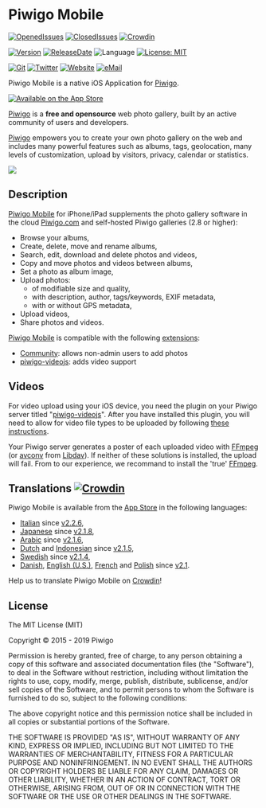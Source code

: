 # Piwigo Mobile

[![OpenedIssues](https://img.shields.io/github/issues-raw/Piwigo/Piwigo-Mobile.svg?style=flat)](https://github.com/Piwigo/Piwigo-Mobile/issues)
[![ClosedIssues](https://img.shields.io/github/issues-closed-raw/Piwigo/Piwigo-Mobile.svg?color=success)](https://github.com/Piwigo/Piwigo-Mobile/issues?utf8=✓&q=is%3Aissue+is%3Aclosed)
[![Crowdin](https://d322cqt584bo4o.cloudfront.net/piwigo-mobile/localized.svg)](https://crowdin.com/project/piwigo-mobile) 

[![Version](https://img.shields.io/github/release/Piwigo/Piwigo-Mobile.svg)](https://itunes.apple.com/app/piwigo/id472225196?mt=8)
[![ReleaseDate](https://img.shields.io/github/release-date/Piwigo/Piwigo-Mobile.svg?color=screen)](https://itunes.apple.com/app/piwigo/id472225196?mt=8)
![Language](https://img.shields.io/github/languages/top/Piwigo/Piwigo-Mobile.svg)
[![License: MIT](https://img.shields.io/github/license/Piwigo/Piwigo-Mobile.svg)](http://opensource.org/licenses/MIT)

[![Git](https://img.shields.io/badge/GitHub-Piwigo-blue.svg?style=flat)](https://github.com/Piwigo)
[![Twitter](https://img.shields.io/badge/twitter-@piwigo-blue.svg?style=flat)](http://twitter.com/piwigo)
[![Website](https://img.shields.io/badge/website-piwigo.org-orange.svg?style=flat)](http://piwigo.org)
[![eMail](https://img.shields.io/badge/email-ios@piwigo.org-orange.svg?style=flat)](mailto:ios@piwigo.org?SUBJECT=About%20Piwigo%20Mobile%20for%20iOS)

Piwigo Mobile is a native iOS Application for [Piwigo](http://piwigo.org).

[![Available on the App Store](http://cl.ly/WouG/Download_on_the_App_Store_Badge_US-UK_135x40.svg)](https://itunes.apple.com/app/piwigo/id472225196?mt=8)

[Piwigo](http://piwigo.org) is a **free and opensource** web photo gallery, built by an active community of users and developers.

[Piwigo](http://piwigo.org) empowers you to create your own photo gallery on the web and includes many powerful features such as albums, tags, geolocation, many levels of customization, upload by visitors, privacy, calendar or statistics.

[![](https://raw.githubusercontent.com/Piwigo/Piwigo-Mobile/v2.3.4/Assets/Screenshots/iPhone-XS+iPad-Pro-13-Landscape-Silver-en.png)](https://raw.githubusercontent.com/Piwigo/Piwigo-Mobile/v2.3.4/Assets/Screenshots/iPhone-XS+iPad-Pro-13-Landscape-Silver-en-small.png)
## Description
[Piwigo Mobile](https://itunes.apple.com/us/app/piwigo/id472225196?mt=8) for iPhone/iPad supplements the photo gallery software in the cloud [Piwigo.com](http://iwigo.com) and self-hosted Piwigo galleries (2.8 or higher):

- Browse your albums,
- Create, delete, move and rename albums,
- Search, edit, download and delete photos and videos,
- Copy and move photos and videos between albums,
- Set a photo as album image,
- Upload photos:
   - of modifiable size and quality,
   - with description, author, tags/keywords, EXIF metadata,
   - with or without GPS metadata,
- Upload videos,
- Share photos and videos.

[Piwigo Mobile](https://itunes.apple.com/us/app/piwigo/id472225196?mt=8) is compatible with the following [extensions](https://piwigo.org/ext/):

- [Community](https://piwigo.org/ext/extension_view.php?eid=303): allows non-admin users to add photos
- [piwigo-videojs](http://piwigo.org/ext/extension_view.php?eid=610): adds video support

## Videos 
For video upload using your iOS device, you need the plugin on your Piwigo server titled "[piwigo-videojs](http://piwigo.org/ext/extension_view.php?eid=610)". After you have installed this plugin, you will need to allow for video file types to be uploaded by following [these instructions](https://github.com/xbgmsharp/piwigo-videojs/wiki/How-to-add-videos).

Your Piwigo server generates a poster of each uploaded video with [FFmpeg](http://www.ffmpeg.org) (or [avconv](https://libav.org/documentation/avconv.html) from [Libdav](https://libav.org)). If neither of these solutions is installed, the upload will fail. From to our experience, we recommand to install the 'true' [FFmpeg](http://www.ffmpeg.org).

## Translations [![Crowdin](https://d322cqt584bo4o.cloudfront.net/piwigo-mobile/localized.svg)](https://crowdin.com/project/piwigo-mobile)
Piwigo Mobile is available from the [App Store](https://itunes.apple.com/app/piwigo/id472225196?mt=8) in the following languages:
- [Italian](https://crowdin.com/project/piwigo-mobile/it#) since [v2.2.6](https://github.com/Piwigo/Piwigo-Mobile/releases/tag/v2.2.6),
- [Japanese](https://crowdin.com/project/piwigo-mobile/ja#) since [v2.1.8](https://github.com/Piwigo/Piwigo-Mobile/releases/tag/v2.1.8),
- [Arabic](https://crowdin.com/project/piwigo-mobile/ar#) since [v2.1.6](https://github.com/Piwigo/Piwigo-Mobile/releases/tag/v2.1.6),
- [Dutch](https://crowdin.com/project/piwigo-mobile/nl#) and [Indonesian](https://crowdin.com/project/piwigo-mobile/id#) since [v2.1.5](https://github.com/Piwigo/Piwigo-Mobile/releases/tag/v2.1.5),
- [Swedish](https://crowdin.com/project/piwigo-mobile/sv-SE#) since [v2.1.4](https://github.com/Piwigo/Piwigo-Mobile/releases/tag/v2.1.4),
- [Danish](https://crowdin.com/project/piwigo-mobile/da#), [English (U.S.)](https://crowdin.com/project/piwigo-mobile), [French](https://crowdin.com/project/piwigo-mobile/fr#) and [Polish](https://crowdin.com/project/piwigo-mobile/pl#) since [v2.1](https://github.com/Piwigo/Piwigo-Mobile/releases/tag/v2.1).

Help us to translate Piwigo Mobile on [Crowdin](https://crowdin.com/project/piwigo-mobile)!

## License
The MIT License (MIT)

Copyright © 2015 - 2019 Piwigo

Permission is hereby granted, free of charge, to any person obtaining a copy of this software and associated documentation files (the "Software"), to deal in the Software without restriction, including without limitation the rights to use, copy, modify, merge, publish, distribute, sublicense, and/or sell copies of the Software, and to permit persons to whom the Software is furnished to do so, subject to the following conditions:

The above copyright notice and this permission notice shall be included in all copies or substantial portions of the Software.

THE SOFTWARE IS PROVIDED "AS IS", WITHOUT WARRANTY OF ANY KIND, EXPRESS OR IMPLIED, INCLUDING BUT NOT LIMITED TO THE WARRANTIES OF MERCHANTABILITY, FITNESS FOR A PARTICULAR PURPOSE AND NONINFRINGEMENT. IN NO EVENT SHALL THE AUTHORS OR COPYRIGHT HOLDERS BE LIABLE FOR ANY CLAIM, DAMAGES OR OTHER LIABILITY, WHETHER IN AN ACTION OF CONTRACT, TORT OR OTHERWISE, ARISING FROM, OUT OF OR IN CONNECTION WITH THE SOFTWARE OR THE USE OR OTHER DEALINGS IN THE SOFTWARE.
